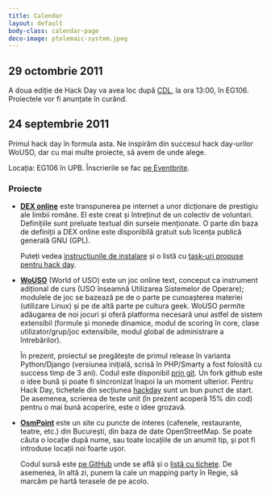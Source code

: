 ```yaml
---
title: Calendar
layout: default
body-class: calendar-page
deco-image: ptolemaic-system.jpeg
---
```


29 octombrie 2011
-----------------

A doua ediție de Hack Day va avea loc
după [CDL](http://cdl.rosedu.org/2011-fall/), la ora 13:00, în EG106.
Proiectele vor fi anunțate în curând.


24 septembrie 2011
------------------

Primul hack day în formula asta. Ne inspirăm din succesul hack
day-urilor WoUSO, dar cu mai multe proiecte, să avem de unde alege.

Locația: EG106 în UPB. Înscrierile se fac [pe Eventbrite][].

[pe eventbrite]: http://roseduhackday.eventbrite.com/

### Proiecte

* **[DEX online][]** este transpunerea pe internet a unor
  dicționare de prestigiu ale limbii române. El este creat și întreținut
  de un colectiv de voluntari.  Definițiile sunt preluate textual din
  sursele menționate. O parte din baza de definiții a DEX online este
  disponibilă gratuit sub licența publică generală GNU (GPL).

  Puteți vedea [instrucțiunile de instalare][dexonline-install] și o
  listă cu [task-uri propuse pentru hack day][dexonline-tasks].

[dex online]: http://dexonline.ro/
[dexonline-install]: http://wiki.dexonline.ro/wiki/AccesLaCodulSurs%C4%83
[dexonline-tasks]: http://wiki.dexonline.ro/wiki/ROSEdu


* **[WoUSO][]** (World of USO) este un joc online text, conceput ca
  instrument adițional de curs (USO înseamnă Utilizarea Sistemelor de
  Operare); modulele de joc se bazează pe de o parte pe cunoașterea
  materiei (utilizare Linux) și pe de altă parte pe cultura geek. WoUSO
  permite adăugarea de noi jocuri și oferă platforma necesară unui
  astfel de sistem extensibil (formule și monede dinamice, modul de
  scoring în core, clase utilizator/grup/joc extensibile, modul global
  de administrare a întrebărilor).

  În prezent, proiectul se pregătește de primul release în varianta
  Python/Django (versiunea inițială, scrisă în PHP/Smarty a fost
  folosită cu success timp de 3 ani). Codul este disponibil [prin
  git][wouso-git]. Un fork github este o idee bună și poate fi
  sincronizat înapoi la un moment ulterior.  Pentru Hack Day, tichetele
  din secțiunea [hackday][wouso-tickets] sunt un bun punct de start. De
  asemenea, scrierea de teste unit (în prezent acoperă 15% din cod)
  pentru o mai bună acoperire, este o idee grozavă.

[wouso]: https://wouso.rosedu.org/
[wouso-git]: http://git.rosedu.org/gitweb/?p=wouso-django.git;a=summary
[wouso-tickets]: https://projects.rosedu.org/projects/wousodjango/issues?query_id=12


* **[OsmPoint][]** este un site cu puncte de interes (cafenele,
  restaurante, teatre, etc.) din București, din baza de date
  OpenStreetMap. Se poate căuta o locație după nume, sau toate
  locațiile de un anumit tip, și pot fi introduse locații noi foarte
  ușor.

  Codul sursă este [pe GitHub][osmpoint-git] unde se află și o [listă cu
  tichete][osmpoint-tickets]. De asemenea, în altă zi, punem la cale un
  mapping party în Regie, să marcăm pe hartă terasele de pe acolo.

[osmpoint]: http://poi.grep.ro/
[osmpoint-git]: https://github.com/pybucuresti/OsmPoint
[osmpoint-tickets]: https://github.com/pybucuresti/OsmPoint/issues
